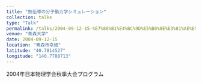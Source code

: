 ```yaml
---
title: "熱伝導の分子動力学シミュレーション"
collection: talks
type: "Talk"
permalink: /talks/2004-09-12-15-%E7%86%B1%E4%BC%9D%E5%B0%8E%E3%81%AE%E5%88%86%E5%AD%90%E5%8B%95%E5%8A%9B%E5%AD%A6%E3%82%B7%E3%83%9F%E3%83%A5%E3%83%AC%E3%83%BC%E3%82%B7%E3%83%A7%E3%83%B3
venue: "青森大学"
date: 2004-09-12-15
location: "青森市幸畑"
latitude: "40.7814527"
longitude: "140.7788713"
---
```


2004年日本物理学会秋季大会プログラム
